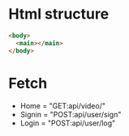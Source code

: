 # Html structure

```html
<body>
  <main></main>
</body>
```

# Fetch

- Home = "GET:api/video/"
- Signin = "POST:api/user/sign"
- Login = "POST:api/user/log"
